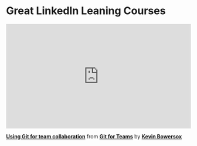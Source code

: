 <h1>Great LinkedIn Leaning Courses</h1>

<div style="position:relative;height:0;padding-bottom:56.25%"><iframe width="640" height="360" src="https://www.linkedin.com/learning/embed/git-for-teams/using-git-for-team-collaboration?autoplay=false&claim=AQFqs75yiKXgKgAAAYf_Q922pRlCj-1XJ9Y2WrqtY19WVWhcctDw7SdVlOrsYeye214L88NUYR-ks4Ug8_RjJ0jzK_Ufp6r-CLOD6BXrhckbkacu1GtYFuGTdwISyYI-wXCn-FiVV-emD8oxvF7b9sy_IiTeMl6pjhsSFNpedWfWqlt6o51xqa0oG52YzPnvwuN2NgmamdEah0XKpPYVgGle0jjkkCEtae7jb55EdyMt5cA0kHnJwDPeSNamn8wI0RZabALsDl7xIXkMysMtb3WbYaN_Kb53ZafStHWcZAYQHXxBpGrxDxFB7ffnMEyb9wh_uUI2SM3z3B3h46yb-gY1Vj2WeFsb3xgNeRD41BCq7N9PCJSH64JqD0-uDwJfbC2iwYUuONdpd79bx298z-gdjT7hrfbiSKZVriab-UMc6UmfqZizXHqiq080kiSaeUY2Qh9k8mCAR5mppAzFAWpCKFZ6gSei7CewzfAsh5xYy_GeLXS6aG0eeXRbSTn4dM-vK-I8a2nvgNspEgYDbOyDUzuRD_JavFZBsUeaCKHvZpaYrm5xR_UOI6D9KWIlYv1nfuJSa9q3YWOwdj8eQBvhWdB0ymZdFbveCuXEA7lJLd4qqhKlILaHmPhu0n4j0lJs1MoFd98eylWzTUk3J3DpT_o_i0WvyKR20gdExsHCAhkWkhmrK9WNsQI27p32nGUQD2ZOTxKdmOKPQ9adaYlTPXwXKgTaD1zg2vORwsCbZjAtj6PXwWWK_ikWg0A0Srf1hXHat0LSiS6680VfO9Alrk_wWa_mWJh5zTyUJEjciu160E8l6Dj2NefLkulaNSr-T_ktj4u-1N41vY6xDEPHQYXUQRCVvJnDjTt-R2wHJ_LZkbE37WlPWVaGT1rl3vjfhK3c-PAZVXyOnJ7ZdVJKSj7k8HdjVpUs2rdT63_MzgQCneu0ybLszJeqW1xsTmeP5RfJ8UhK_JgH3WXMhG1rxxbVDVV2L6xBrDzGdxZiVYKNPPuPwNzjHw_MxxRri0N3Cuo7Yo7NoHtpckrrS_DfpRyN82TK_3EjtU2UauqAdbMfTOiWEYWUcml-rzCnjnIPl48ym0cONj8uvT68dnGiPqQL_sHFemE37cjRbcXm1M5KEl7a7eoNwjHs8EOUDVoPMvFY2wjQUp5mXwrzWhCDtFghJ-B9012OJpzw4xZEGhyxxQeI3QVf1yZJA6vTF_ef_BUzWhr4-VIt&lipi=urn%3Ali%3Apage%3Ad_learning_content%3BYFAHsp5aQFWTOagIAIJAZA%3D%3D&licu" mozallowfullscreen="true" webkitallowfullscreen="true" allowfullscreen="true" frameborder="0" style="position:absolute;width:100%;height:100%;left:0"></iframe></div><p><strong><a href="https://www.linkedin.com/learning/git-for-teams/using-git-for-team-collaboration?trk=embed_lil">Using Git for team collaboration</a></strong> from <strong><a href="https://www.linkedin.com/learning/git-for-teams?trk=embed_lil">Git for Teams</a></strong> by <strong><a href="https://www.linkedin.com/learning/instructors/kevin-bowersox?trk=embed_lil">Kevin Bowersox</a></strong></p>